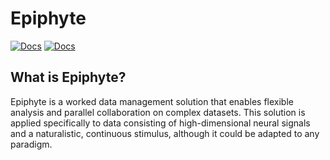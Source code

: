 # Epiphyte

[![Docs](https://img.shields.io/badge/docs-online-success)](https://www.mackelab.org/epiphyte/) [![Docs](https://img.shields.io/website?url=https%3A%2F%2Fmackelab.github.io%2Fepiphyte%2F)](https://www.mackelab.org/epiphyte/)

## What is Epiphyte?

Epiphyte is a worked data management solution that enables flexible analysis and parallel collaboration on complex datasets.
This solution is applied specifically to data consisting of high-dimensional neural signals and a naturalistic, continuous stimulus, although it could be adapted to any paradigm.

